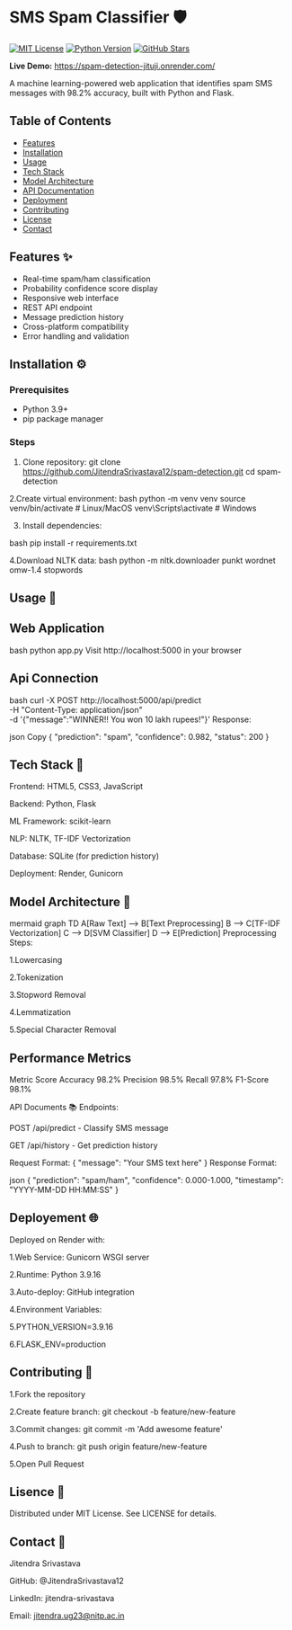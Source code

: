 # SMS Spam Classifier 🛡️

[![MIT License](https://img.shields.io/badge/License-MIT-green.svg)](https://opensource.org/licenses/MIT)
[![Python Version](https://img.shields.io/badge/Python-3.9%2B-blue.svg)](https://www.python.org/)
[![GitHub Stars](https://img.shields.io/github/stars/JitendraSrivastava12/spam-detection?style=social)]()

**Live Demo:** https://spam-detection-jituji.onrender.com/

A machine learning-powered web application that identifies spam SMS messages with 98.2% accuracy, built with Python and Flask.

## Table of Contents
- [Features](#features-)
- [Installation](#installation-)
- [Usage](#usage-)
- [Tech Stack](#tech-stack-)
- [Model Architecture](#model-architecture-)
- [API Documentation](#api-documentation-)
- [Deployment](#deployment-)
- [Contributing](#contributing-)
- [License](#license-)
- [Contact](#contact-)

## Features ✨
- Real-time spam/ham classification
- Probability confidence score display
- Responsive web interface
- REST API endpoint
- Message prediction history
- Cross-platform compatibility
- Error handling and validation

## Installation ⚙️

### Prerequisites
- Python 3.9+
- pip package manager

### Steps
1. Clone repository:
git clone https://github.com/JitendraSrivastava12/spam-detection.git
cd spam-detection

2.Create virtual environment:
bash
python -m venv venv
source venv/bin/activate  # Linux/MacOS
venv\Scripts\activate    # Windows

3. Install dependencies:

bash
pip install -r requirements.txt

4.Download NLTK data:
bash
python -m nltk.downloader punkt wordnet omw-1.4 stopwords

## Usage 🚀
## Web Application
bash
python app.py
Visit http://localhost:5000 in your browser

## Api Connection
bash
curl -X POST http://localhost:5000/api/predict \
  -H "Content-Type: application/json" \
  -d '{"message":"WINNER!! You won 10 lakh rupees!"}'
Response:

json
Copy
{
  "prediction": "spam",
  "confidence": 0.982,
  "status": 200
}

## Tech Stack 🧰
Frontend: HTML5, CSS3, JavaScript

Backend: Python, Flask

ML Framework: scikit-learn

NLP: NLTK, TF-IDF Vectorization

Database: SQLite (for prediction history)

Deployment: Render, Gunicorn

## Model Architecture 🤖
mermaid
graph TD
    A[Raw Text] --> B[Text Preprocessing]
    B --> C[TF-IDF Vectorization]
    C --> D[SVM Classifier]
    D --> E[Prediction]
Preprocessing Steps:

1.Lowercasing

2.Tokenization

3.Stopword Removal

4.Lemmatization

5.Special Character Removal

## Performance Metrics

Metric	Score
Accuracy	98.2%
Precision	98.5%
Recall	97.8%
F1-Score	98.1%

API Documents 📚
Endpoints:

POST /api/predict - Classify SMS message

GET /api/history - Get prediction history

Request Format:
{
  "message": "Your SMS text here"
}
Response Format:

json
{
  "prediction": "spam/ham",
  "confidence": 0.000-1.000,
  "timestamp": "YYYY-MM-DD HH:MM:SS"
}

## Deployement 🌐
Deployed on Render with:

1.Web Service: Gunicorn WSGI server

2.Runtime: Python 3.9.16

3.Auto-deploy: GitHub integration

4.Environment Variables:

5.PYTHON_VERSION=3.9.16

6.FLASK_ENV=production

## Contributing 🤝
1.Fork the repository

2.Create feature branch: git checkout -b feature/new-feature

3.Commit changes: git commit -m 'Add awesome feature'

4.Push to branch: git push origin feature/new-feature

5.Open Pull Request

## Lisence 📄
Distributed under MIT License. See LICENSE for details.

## Contact 📧
Jitendra Srivastava

GitHub: @JitendraSrivastava12

LinkedIn: jitendra-srivastava

Email: jitendra.ug23@nitp.ac.in
